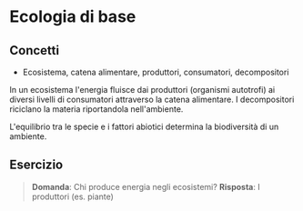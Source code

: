 # Ecologia di base

## Concetti
- Ecosistema, catena alimentare, produttori, consumatori, decompositori

In un ecosistema l'energia fluisce dai produttori (organismi autotrofi) ai
diversi livelli di consumatori attraverso la catena alimentare. I decompositori
riciclano la materia riportandola nell'ambiente.

L'equilibrio tra le specie e i fattori abiotici determina la biodiversità di un
ambiente.

## Esercizio
> **Domanda**: Chi produce energia negli ecosistemi?
> **Risposta**: I produttori (es. piante)
